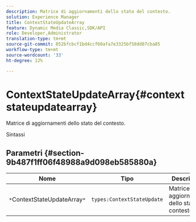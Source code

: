 ```yaml
---
description: Matrice di aggiornamenti dello stato del contesto.
solution: Experience Manager
title: ContextStateUpdateArray
feature: Dynamic Media Classic,SDK/API
role: Developer,Administrator
translation-type: tm+mt
source-git-commit: 052bfcbcf1bd4ccf60afa7e3325bf58dd07cba85
workflow-type: tm+mt
source-wordcount: '33'
ht-degree: 12%

---
```



# ContextStateUpdateArray{#contextstateupdatearray}

Matrice di aggiornamenti dello stato del contesto.

Sintassi

## Parametri {#section-9b487f1ff06f48988a9d098eb585880a}

| Nome | Tipo | Descrizione |
|---|---|---|
| `*`ContextStateUpdateArray`*` | `types:ContextStateUpdate` | Matrice di aggiornamenti dello stato del contesto. |

